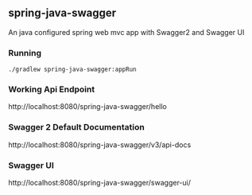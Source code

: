 ## spring-java-swagger
An java configured spring web mvc app with Swagger2 and Swagger UI

### Running
```
./gradlew spring-java-swagger:appRun
```

### Working Api Endpoint
http://localhost:8080/spring-java-swagger/hello


### Swagger 2 Default Documentation
http://localhost:8080/spring-java-swagger/v3/api-docs

### Swagger UI
http://localhost:8080/spring-java-swagger/swagger-ui/
